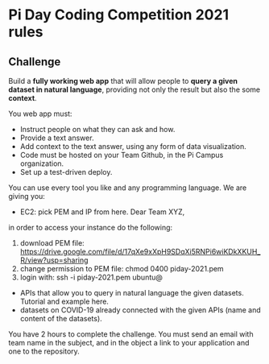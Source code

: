 # Pi Day Coding Competition 2021 rules

## Challenge
Build a **fully working web app** that will allow people to **query a given dataset in natural language**, providing not only the result but also the some **context**.

You web app must:
- Instruct people on what they can ask and how.
- Provide a text answer.
- Add context to the text answer, using any form of data visualization.
- Code must be hosted on your Team Github, in the Pi Campus organization.
- Set up a test-driven deploy.


You can use every tool you like and any programming language.
We are giving you:

- EC2: pick PEM and IP from here.
Dear Team XYZ,

in order to access your instance do the following:
1) download PEM file: https://drive.google.com/file/d/17qXe9xXpH9SDqXi5RNPi6wiKDkXKUH_R/view?usp=sharing
2) change permission to PEM file: chmod 0400 piday-2021.pem
3) login with: ssh -i piday-2021.pem ubuntu@<ip>

- APIs that allow you to query in natural language the given datasets. Tutorial and example here.
- datasets on COVID-19 already connected with the given APIs (name and content of the datasets).

You have 2 hours to complete the challenge. You must send an email with team name in the subject, and in the object a link to your application and one to the repository.
